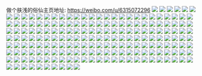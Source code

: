 做个肤浅的俗仙主页地址: https://weibo.com/u/6315072296 
![](https://wx4.sinaimg.cn/mw2000/006TnoMMly1h8vo5q57fcj30wi144tgp.jpg) 
![](https://wx4.sinaimg.cn/mw2000/006TnoMMly1h8vo5rjt7xj30wi1yc7wh.jpg) 
![](https://wx4.sinaimg.cn/mw2000/006TnoMMly1h8vo5t652qj30wi1yce81.jpg) 
![](https://wx4.sinaimg.cn/mw2000/006TnoMMly1h8vo5xi8tyj31j01voe81.jpg) 
![](https://wx4.sinaimg.cn/mw2000/006TnoMMly1h8vo5zgdg5j30wi1ycb29.jpg) 
![](https://wx4.sinaimg.cn/mw2000/006TnoMMly1h8vo5ptdvqj31j02psqv5.jpg) 
![](https://wx4.sinaimg.cn/mw2000/006TnoMMly1h8vo9d2rk7j30wi165qc0.jpg) 
![](https://wx4.sinaimg.cn/mw2000/006TnoMMly1h8s2cytvkej314y0zj434.jpg) 
![](https://wx4.sinaimg.cn/mw2000/006TnoMMly1h8s2d0zylej32c0340qv6.jpg) 
![](https://wx4.sinaimg.cn/mw2000/006TnoMMly1h8s2cyduoij323q36c4qq.jpg) 
![](https://wx4.sinaimg.cn/mw2000/006TnoMMly1h8s2db8zclj32c03401ky.jpg) 
![](https://wx4.sinaimg.cn/mw2000/006TnoMMly1h6gwq0duolj30zk1be41l.jpg) 
![](https://wx4.sinaimg.cn/mw2000/006TnoMMly1h6gwr2dcbej30zk1bewfk.jpg) 
![](https://wx4.sinaimg.cn/mw2000/006TnoMMly1h6gwr2s7zwj30ow1h8n8k.jpg) 
![](https://wx4.sinaimg.cn/mw2000/006TnoMMly1h6gwycnjlkj31w12ipe81.jpg) 
![](https://wx4.sinaimg.cn/mw2000/006TnoMMly1h2nwgo5584j31400u0aen.jpg) 
![](https://wx4.sinaimg.cn/mw2000/006TnoMMly1h18hwrw0f6j30u01s64av.jpg) 
![](https://wx4.sinaimg.cn/mw2000/006TnoMMly1h0puwzvnd7j335s2dcnph.jpg) 
![](https://wx4.sinaimg.cn/mw2000/006TnoMMly1h0puwumx7tj31kw0w0hao.jpg) 
![](https://wx4.sinaimg.cn/mw2000/006TnoMMly1h0pv5lziylj31kw0w0e43.jpg) 
![](https://wx4.sinaimg.cn/mw2000/006TnoMMly1h0puwy5psgj31kw0w0kd2.jpg) 
![](https://wx4.sinaimg.cn/mw2000/006TnoMMly1h0puwvnxmzj31kw0w0qso.jpg) 
![](https://wx4.sinaimg.cn/mw2000/006TnoMMly1h0puwv36uvj31kw0w0kjl.jpg) 
![](https://wx4.sinaimg.cn/mw2000/006TnoMMly1h0puwtmr6nj335s2dcx6r.jpg) 
![](https://wx4.sinaimg.cn/mw2000/006TnoMMly1h0puww9d8bj30w01kw7tt.jpg) 
![](https://wx4.sinaimg.cn/mw2000/006TnoMMly1h0pux0zr2ij335s2dcx6q.jpg) 
![](https://wx4.sinaimg.cn/mw2000/006TnoMMly1h0gl7419vyj30u00si11s.jpg) 
![](https://wx4.sinaimg.cn/mw2000/006TnoMMly1h0gl19hwgtj32dc35skjm.jpg) 
![](https://wx4.sinaimg.cn/mw2000/006TnoMMly1h0gl17o15dj31jo35tkjl.jpg) 
![](https://wx4.sinaimg.cn/mw2000/006TnoMMly1h0gl1g2jrfj31w12iphdt.jpg) 
![](https://wx4.sinaimg.cn/mw2000/006TnoMMly1h0gl1ax3q8j31v61zs1ky.jpg) 
![](https://wx4.sinaimg.cn/mw2000/006TnoMMly1h0gl1evi49j31w12ip7wi.jpg) 
![](https://wx4.sinaimg.cn/mw2000/006TnoMMly1h0gl1d5h9tj31w12ipkjm.jpg) 
![](https://wx4.sinaimg.cn/mw2000/006TnoMMly1h0gl1hb4ogj32bc1q0qv5.jpg) 
![](https://wx4.sinaimg.cn/mw2000/006TnoMMly1h0glaul7dxj30u014lh05.jpg) 
![](https://wx4.sinaimg.cn/mw2000/006TnoMMly1h0ecovj7aoj319017ytfm.jpg) 
![](https://wx4.sinaimg.cn/mw2000/006TnoMMly1h0ecouoizaj315o0mddhs.jpg) 
![](https://wx4.sinaimg.cn/mw2000/006TnoMMly1h0eafcxhtoj31400u0dxl.jpg) 
![](https://wx4.sinaimg.cn/mw2000/006TnoMMly1h0eafbdeilj30u0140ndx.jpg) 
![](https://wx4.sinaimg.cn/mw2000/006TnoMMly1h0eafc33bij31400u0dvm.jpg) 
![](https://wx4.sinaimg.cn/mw2000/006TnoMMly1h0eafdtt0dj30u0140qpb.jpg) 
![](https://wx4.sinaimg.cn/mw2000/006TnoMMly1h0eafex1uvj31vx1y2b29.jpg) 
![](https://wx4.sinaimg.cn/mw2000/006TnoMMly1h0eafix0u9j31w12ip4qr.jpg) 
![](https://wx4.sinaimg.cn/mw2000/006TnoMMly1h0eafh7oo1j31w12ip1ky.jpg) 
![](https://wx4.sinaimg.cn/mw2000/006TnoMMly1h0eafm9nyoj31w12ipb29.jpg) 
![](https://wx4.sinaimg.cn/mw2000/006TnoMMly1h0eafl1y7uj31w12ip1ky.jpg) 
![](https://wx4.sinaimg.cn/mw2000/006TnoMMly1gzsgtk7yyoj31o0190hdt.jpg) 
![](https://wx4.sinaimg.cn/mw2000/006TnoMMly1gzsgtjkb4xj31o0190hdt.jpg) 
![](https://wx4.sinaimg.cn/mw2000/006TnoMMly1gzsgsfbjo6j31o0190kjl.jpg) 
![](https://wx4.sinaimg.cn/mw2000/006TnoMMly1gxhbdxvc16j30u00win2b.jpg) 
![](https://wx4.sinaimg.cn/mw2000/006TnoMMly1gxfnnpc0tkj30kn17h129.jpg) 
![](https://wx4.sinaimg.cn/mw2000/006TnoMMly1gx4c2bqvuoj32ip1w1e81.jpg) 
![](https://wx4.sinaimg.cn/mw2000/006TnoMMly1gx4c293p6jj32ip1oh1kx.jpg) 
![](https://wx4.sinaimg.cn/mw2000/006TnoMMly1gx4c3wbrnjj31la0u0q7d.jpg) 
![](https://wx4.sinaimg.cn/mw2000/006TnoMMly1gx4c3wwmcxj32ip1w1e3s.jpg) 
![](https://wx4.sinaimg.cn/mw2000/006TnoMMly1gx4c3y8delj34mo334npg.jpg) 
![](https://wx4.sinaimg.cn/mw2000/006TnoMMly1gx4ci6t8i7j32132ip7wi.jpg) 
![](https://wx4.sinaimg.cn/mw2000/006TnoMMly1gx4c5wjaoxj31w22iqkjl.jpg) 
![](https://wx4.sinaimg.cn/mw2000/006TnoMMly1gx4c3yk69jj30m80et75e.jpg) 
![](https://wx4.sinaimg.cn/mw2000/006TnoMMly1gx4c5y2n6cj32ij1lsu0x.jpg) 
![](https://wx4.sinaimg.cn/mw2000/006TnoMMly1gx4c5ytw0ij32ip1oh4qp.jpg) 
![](https://wx4.sinaimg.cn/mw2000/006TnoMMly1gx4ci7t6ymj32iq1w2kjl.jpg) 
![](https://wx4.sinaimg.cn/mw2000/006TnoMMly1gx4c5xbe59j31w22iqb29.jpg) 
![](https://wx4.sinaimg.cn/mw2000/006TnoMMly1gx3dyj3wijj31be0zj44r.jpg) 
![](https://wx4.sinaimg.cn/mw2000/006TnoMMly1gx3dykc91hj32iq1w27wh.jpg) 
![](https://wx4.sinaimg.cn/mw2000/006TnoMMly1gx3dylwedpj34cg39c7wi.jpg) 
![](https://wx4.sinaimg.cn/mw2000/006TnoMMly1gwadhxyp1fj30sl0tytdy.jpg) 
![](https://wx4.sinaimg.cn/mw2000/006TnoMMly1gw6sein2fhj30zj1beaj0.jpg) 
![](https://wx4.sinaimg.cn/mw2000/006TnoMMly1gw6sej15ymj30zj1dywuc.jpg) 
![](https://wx4.sinaimg.cn/mw2000/006TnoMMly1gw6seji1y5j31bd0zjtkm.jpg) 
![](https://wx4.sinaimg.cn/mw2000/006TnoMMly1gw6sek1jzxj30zj1ben5x.jpg) 
![](https://wx4.sinaimg.cn/mw2000/006TnoMMly1gw6seighhaj30zj1bdae8.jpg) 
![](https://wx4.sinaimg.cn/mw2000/006TnoMMly1gw6sekbn96j30zj1begow.jpg) 
![](https://wx4.sinaimg.cn/mw2000/006TnoMMly1gw4iojfdtmj30zk0qo12d.jpg) 
![](https://wx4.sinaimg.cn/mw2000/006TnoMMly1gvyrxkjiysj30zj1y9qlf.jpg) 
![](https://wx4.sinaimg.cn/mw2000/006TnoMMly1gvyrxm65hjj30zj1xmqgr.jpg) 
![](https://wx4.sinaimg.cn/mw2000/006TnoMMly1gvyrxn1ww0j31be0zjamd.jpg) 
![](https://wx4.sinaimg.cn/mw2000/006TnoMMly1gvyrxodwlbj30zj2oyqiz.jpg) 
![](https://wx4.sinaimg.cn/mw2000/006TnoMMly1gvyrxpwv2zj30ut3411ho.jpg) 
![](https://wx4.sinaimg.cn/mw2000/006TnoMMly1gvyrxqm1a4j30zj1be7c8.jpg) 
![](https://wx4.sinaimg.cn/mw2000/006TnoMMly1gvyrxrbyk4j30u0140gv8.jpg) 
![](https://wx4.sinaimg.cn/mw2000/006TnoMMly1gvyrxixuo5j31jk223wy6.jpg) 
![](https://wx4.sinaimg.cn/mw2000/006TnoMMly1gvyrxt5hp8j31401hcx26.jpg) 
![](https://wx4.sinaimg.cn/mw2000/006TnoMMly1gvh9qjoczoj60u01907cd02.jpg) 
![](https://wx4.sinaimg.cn/mw2000/006TnoMMly1gvh9qnjoeqj61400u0jx302.jpg) 
![](https://wx4.sinaimg.cn/mw2000/006TnoMMly1gvh9qkwc3uj64cg39chdu02.jpg) 
![](https://wx4.sinaimg.cn/mw2000/006TnoMMly1gvh9qle5s8j60zk0zk46t02.jpg) 
![](https://wx4.sinaimg.cn/mw2000/006TnoMMly1gvh9qjwyvyj60u018zk4y02.jpg) 
![](https://wx4.sinaimg.cn/mw2000/006TnoMMly1gvh9qlrdwpj62710zjtml02.jpg) 
![](https://wx4.sinaimg.cn/mw2000/006TnoMMly1gvh9qjhnm7j61be0zjdm902.jpg) 
![](https://wx4.sinaimg.cn/mw2000/006TnoMMly1gvh9qmavxnj62710zjqis02.jpg) 
![](https://wx4.sinaimg.cn/mw2000/006TnoMMly1gvh9qmoi5kj60sb1660ve02.jpg) 
![](https://wx4.sinaimg.cn/mw2000/006TnoMMly1gv75wgpso7j31470zjgt4.jpg) 
![](https://wx4.sinaimg.cn/mw2000/006TnoMMly1gv75whhgg2j64cg39cb2b02.jpg) 
![](https://wx4.sinaimg.cn/mw2000/006TnoMMly1gv75wibi1mj34cg39cnpd.jpg) 
![](https://wx4.sinaimg.cn/mw2000/006TnoMMly1gv75wgfai3j34cg39c4qr.jpg) 
![](https://wx4.sinaimg.cn/mw2000/006TnoMMly1gv75wixb7yj34cg39c7wi.jpg) 
![](https://wx4.sinaimg.cn/mw2000/006TnoMMly1gv75wja65kj62710zjn9u02.jpg) 
![](https://wx4.sinaimg.cn/mw2000/006TnoMMly1gv75wkj03dj64cg39cqv602.jpg) 
![](https://wx4.sinaimg.cn/mw2000/006TnoMMly1gv75wlioywj33kg1lse82.jpg) 
![](https://wx4.sinaimg.cn/mw2000/006TnoMMly1gv75wlvvz7j61be0zjwhp02.jpg) 
![](https://wx4.sinaimg.cn/mw2000/006TnoMMly1gv1d2rs81pj614t2ipx6p02.jpg) 
![](https://wx4.sinaimg.cn/mw2000/006TnoMMly1gv1d2ukjdcj61jj14th4u02.jpg) 
![](https://wx4.sinaimg.cn/mw2000/006TnoMMly1gv1d2ph02ij62lq3407wi02.jpg) 
![](https://wx4.sinaimg.cn/mw2000/006TnoMMly1gv1d2qolz1j614t2ipx6p02.jpg) 
![](https://wx4.sinaimg.cn/mw2000/006TnoMMly1gv1d31l4zaj64cg39ckjm02.jpg) 
![](https://wx4.sinaimg.cn/mw2000/006TnoMMly1gv1d2ocuw1j61s00ze7vd02.jpg) 
![](https://wx4.sinaimg.cn/mw2000/006TnoMMly1gv1d2tx66rj60v40p5gys02.jpg) 
![](https://wx4.sinaimg.cn/mw2000/006TnoMMly1gv1d2y22c3j64cg39c1l302.jpg) 
![](https://wx4.sinaimg.cn/mw2000/006TnoMMly1gv1d2vlpejj63kg1lsnpf02.jpg) 
![](https://wx4.sinaimg.cn/mw2000/006TnoMMly1gv1d36zlt6j31s00ze7wh.jpg) 
![](https://wx4.sinaimg.cn/mw2000/006TnoMMly1gv1d3535f7j62io1w0hdu02.jpg) 
![](https://wx4.sinaimg.cn/mw2000/006TnoMMly1gv1d30dpluj34cg39chdy.jpg) 
![](https://wx4.sinaimg.cn/mw2000/006TnoMMly1gv1d33e2pdj639c4cg7wk02.jpg) 
![](https://wx4.sinaimg.cn/mw2000/006TnoMMly1gv07t2tf9wj60u133zb2902.jpg) 
![](https://wx4.sinaimg.cn/mw2000/006TnoMMly1gv07t331goj31400u0adr.jpg) 
![](https://wx4.sinaimg.cn/mw2000/006TnoMMly1gv07t24p6tj61400u0goi02.jpg) 
![](https://wx4.sinaimg.cn/mw2000/006TnoMMly1gv07t3c34aj61ha0u0n5102.jpg) 
![](https://wx4.sinaimg.cn/mw2000/006TnoMMly1gv07t4z3nxj62qj1eehdt02.jpg) 
![](https://wx4.sinaimg.cn/mw2000/006TnoMMly1gv07t5x54mj61ha0u0dyn02.jpg) 
![](https://wx4.sinaimg.cn/mw2000/006TnoMMly1gv07t6wjcej33kg1ls1kz.jpg) 
![](https://wx4.sinaimg.cn/mw2000/006TnoMMly1gv07t8hql5j316m3411ky.jpg) 
![](https://wx4.sinaimg.cn/mw2000/006TnoMMly1gv07t8wxzkj61400r4tl602.jpg) 
![](https://wx4.sinaimg.cn/mw2000/006TnoMMly1guz64656rvj61hc0oydjb02.jpg) 
![](https://wx4.sinaimg.cn/mw2000/006TnoMMly1guz647jsbtj61400u0god02.jpg) 
![](https://wx4.sinaimg.cn/mw2000/006TnoMMly1guz649f8mjj61uo0tzafe02.jpg) 
![](https://wx4.sinaimg.cn/mw2000/006TnoMMly1guz64tslh4j64cg39cqv702.jpg) 
![](https://wx4.sinaimg.cn/mw2000/006TnoMMly1guz64ugloxj613z0u0dkb02.jpg) 
![](https://wx4.sinaimg.cn/mw2000/006TnoMMly1guz64uyldtj61fw0u0jxq02.jpg) 
![](https://wx4.sinaimg.cn/mw2000/006TnoMMly1guwq3fwb74j634022o4qr02.jpg) 
![](https://wx4.sinaimg.cn/mw2000/006TnoMMly1guwq3hm66ij623x23xkjm02.jpg) 
![](https://wx4.sinaimg.cn/mw2000/006TnoMMly1guwq3jniy2j6233233u0x02.jpg) 
![](https://wx4.sinaimg.cn/mw2000/006TnoMMly1guwq3lcwm7j60u01400wd02.jpg) 
![](https://wx4.sinaimg.cn/mw2000/006TnoMMly1guwq3l19f1j322o3407wi.jpg) 
![](https://wx4.sinaimg.cn/mw2000/006TnoMMly1guwq3lnlszj61400u0tcx02.jpg) 
![](https://wx4.sinaimg.cn/mw2000/006TnoMMly1guonkpjgznj6140140tkn02.jpg) 
![](https://wx4.sinaimg.cn/mw2000/006TnoMMly1guonkrf9faj64162v1kjn02.jpg) 
![](https://wx4.sinaimg.cn/mw2000/006TnoMMly1guonkti46vj64cg39cx6q02.jpg) 
![](https://wx4.sinaimg.cn/mw2000/006TnoMMly1guonkvhcbpj64cg39cu0y02.jpg) 
![](https://wx4.sinaimg.cn/mw2000/006TnoMMly1guonkwwoeij64cg39cnpe02.jpg) 
![](https://wx4.sinaimg.cn/mw2000/006TnoMMly1guonkzcziaj61400u07f202.jpg) 
![](https://wx4.sinaimg.cn/mw2000/006TnoMMly1guonkzyog5j61400u04b502.jpg) 
![](https://wx4.sinaimg.cn/mw2000/006TnoMMly1guonl9gr6xj61jk12lnk102.jpg) 
![](https://wx4.sinaimg.cn/mw2000/006TnoMMly1guonkyj9ysj64cg39c4qr02.jpg) 
![](https://wx4.sinaimg.cn/mw2000/006TnoMMly1guk2w8ry5xj64cg39ckjn02.jpg) 
![](https://wx4.sinaimg.cn/mw2000/006TnoMMly1guk2w7ltm0j64cg39chdv02.jpg) 
![](https://wx4.sinaimg.cn/mw2000/006TnoMMly1guk2w9p6ewj64cg39ckjl02.jpg) 
![](https://wx4.sinaimg.cn/mw2000/006TnoMMly1guk2wcawn5j34n43hc7wl.jpg) 
![](https://wx4.sinaimg.cn/mw2000/006TnoMMly1guk2we1jimj639c4cgx6r02.jpg) 
![](https://wx4.sinaimg.cn/mw2000/006TnoMMly1guk2welvm2j61s00zeh4s02.jpg) 
![](https://wx4.sinaimg.cn/mw2000/006TnoMMgy1gu504hnw83j31o0190hdt.jpg) 
![](https://wx4.sinaimg.cn/mw2000/006TnoMMgy1gtcxtosuqqj339c4cgx6r.jpg) 
![](https://wx4.sinaimg.cn/mw2000/006TnoMMgy1gs6fi0trl6j30u01s6qdf.jpg) 
![](https://wx4.sinaimg.cn/mw2000/006TnoMMgy1gs6fi02litj31400u0jzg.jpg) 
![](https://wx4.sinaimg.cn/mw2000/006TnoMMgy1grk4ean9ydj30u0140h1a.jpg) 
![](https://wx4.sinaimg.cn/mw2000/006TnoMMgy1grk4edks85j32ip1w11l0.jpg) 
![](https://wx4.sinaimg.cn/mw2000/006TnoMMgy1grk4efl4toj33342bcb2a.jpg) 
![](https://wx4.sinaimg.cn/mw2000/006TnoMMgy1grk4eit45aj31w12ipe84.jpg) 
![](https://wx4.sinaimg.cn/mw2000/006TnoMMgy1grk4emdpuoj32ip1w1b2c.jpg) 
![](https://wx4.sinaimg.cn/mw2000/006TnoMMgy1grk4eqb2mej33342bc7wl.jpg) 
![](https://wx4.sinaimg.cn/mw2000/006TnoMMgy1gqa7jwwpytj34cg39cu0z.jpg) 
![](https://wx4.sinaimg.cn/mw2000/006TnoMMgy1gqa7k7g1wfj34cg39cnpe.jpg) 
![](https://wx4.sinaimg.cn/mw2000/006TnoMMgy1gpedaimpbej30u01s6k9g.jpg) 
![](https://wx4.sinaimg.cn/mw2000/006TnoMMgy1gpcqwsio3sj30c80c8jrq.jpg) 
![](https://wx4.sinaimg.cn/mw2000/006TnoMMgy1gpaf70hb17j30u0140dkw.jpg) 
![](https://wx4.sinaimg.cn/mw2000/006TnoMMgy1gpaf71x4jxj30u0140781.jpg) 
![](https://wx4.sinaimg.cn/mw2000/006TnoMMgy1gpaf734725j30u0140adx.jpg) 
![](https://wx4.sinaimg.cn/mw2000/006TnoMMgy1gozu06dlysj312z0u076w.jpg) 
![](https://wx4.sinaimg.cn/mw2000/006TnoMMgy1gozu077t6cj312z0u076w.jpg) 
![](https://wx4.sinaimg.cn/mw2000/006TnoMMgy1gozu07qyhtj30k00mign7.jpg) 
![](https://wx4.sinaimg.cn/mw2000/006TnoMMgy1ged8ego9l9j30u00ow760.jpg) 
![](https://wx4.sinaimg.cn/mw2000/006TnoMMgy1ged8eh6w0gj30qo1betcs.jpg) 
![](https://wx4.sinaimg.cn/mw2000/006TnoMMgy1ged8ehrlwnj30qo1400w3.jpg) 
![](https://wx4.sinaimg.cn/mw2000/006TnoMMgy1ged8ei6ng2j30qo14owkj.jpg) 
![](https://wx4.sinaimg.cn/mw2000/006TnoMMgy1ged8eiljq8j30qo1bfq84.jpg) 
![](https://wx4.sinaimg.cn/mw2000/006TnoMMgy1ged8gbl14gj30qo140q48.jpg) 
![](https://wx4.sinaimg.cn/mw2000/006TnoMMgy1gdpya91qpxj31s60u0axv.jpg) 
![](https://wx4.sinaimg.cn/mw2000/006TnoMMgy1gdpya9r1haj31s60u0tw4.jpg) 
![](https://wx4.sinaimg.cn/mw2000/006TnoMMgy1gdpyaa95xej31s60u07lm.jpg) 
![](https://wx4.sinaimg.cn/mw2000/006TnoMMgy1gddd1fivajj34cg39c1l1.jpg) 
![](https://wx4.sinaimg.cn/mw2000/006TnoMMgy1gddd1i5oy5j34cg39cu14.jpg) 
![](https://wx4.sinaimg.cn/mw2000/006TnoMMly1g23dmc9op6j30rt112wi6.jpg) 
![](https://wx4.sinaimg.cn/mw2000/006TnoMMly1g23dme5qdmj30rt112dl1.jpg) 
![](https://wx4.sinaimg.cn/mw2000/006TnoMMly1g23dmfi3k4j30rt1120xt.jpg) 
![](https://wx4.sinaimg.cn/mw2000/006TnoMMly1g23dmgkntrj30rt112q82.jpg) 
![](https://wx4.sinaimg.cn/mw2000/006TnoMMly1fyuwe8y6v2j30qo0zn78q.jpg) 
![](https://wx4.sinaimg.cn/mw2000/006TnoMMgy1fxo2dwiq43j30k00zj75g.jpg) 
![](https://wx4.sinaimg.cn/mw2000/006TnoMMgy1ft7d3duhdsj31be0qo4qp.jpg) 
![](https://wx4.sinaimg.cn/mw2000/006TnoMMgy1ft7d3g9aijj30qo0zntgy.jpg) 
![](https://wx4.sinaimg.cn/mw2000/006TnoMMgy1ft7d3ixt2kj30qo0zn466.jpg) 
![](https://wx4.sinaimg.cn/mw2000/006TnoMMgy1fs58dej4iej30h20lm7em.jpg) 
